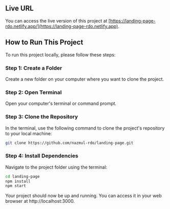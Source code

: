 ## Live URL

You can access the live version of this project at [https://landing-page-rdo.netlify.app/](https://landing-page-rdo.netlify.app).

## How to Run This Project

To run this project locally, please follow these steps:

### Step 1: Create a Folder

Create a new folder on your computer where you want to clone the project.

### Step 2: Open Terminal

Open your computer's terminal or command prompt.

### Step 3: Clone the Repository

In the terminal, use the following command to clone the project's repository to your local machine:

```bash
git clone https://github.com/nazmul-rdo/landing-page.git
```
### Step 4: Install Dependencies

Navigate to the project folder using the terminal:

```bash
cd landing-page
npm install
npm start
```

Your project should now be up and running. You can access it in your web browser at http://localhost:3000.

